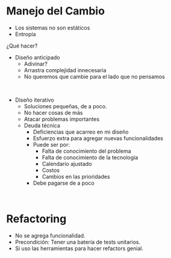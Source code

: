 # Manejo del Cambio

- Los sistemas no son estáticos
- Entropía

¿Qué hacer?

- Diseño anticipado
  - Adivinar?
  - Arrastra complejidad innecesaria
  - No queremos que cambie para el lado que no pensamos

<br>

- Diseño iterativo
  - Soluciones pequeñas, de a poco.
  - No hacer cosas de más
  - Atacar problemas importantes
  - Deuda técnica
    - Deficiencias que acarreo en mi diseño
    - Esfuerzo extra para agregar nuevas funcionalidades
    - Puede ser por:
      - Falta de conocimiento del problema
      - Falta de conocimiento de la tecnología
      - Calendario ajustado
      - Costos
      - Cambios en las prioridades
    - Debe pagarse de a poco


<br>

# Refactoring

- No se agrega funcionalidad.
- Precondición: Tener una batería de tests unitarios.
- Si uso las herramientas para hacer refactors genial.


